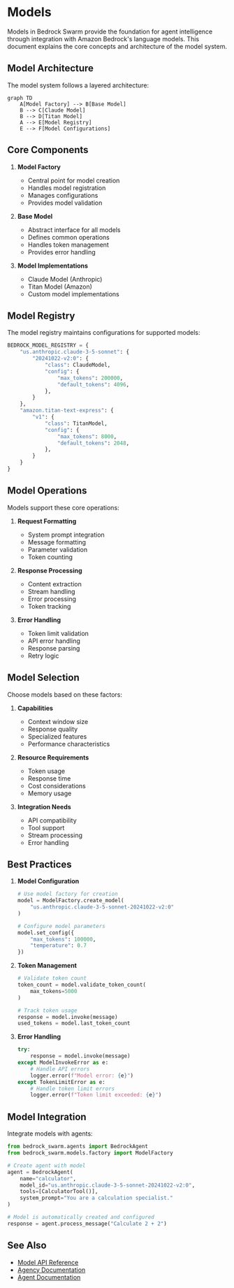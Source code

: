 # Models

Models in Bedrock Swarm provide the foundation for agent intelligence through integration with Amazon Bedrock's language models. This document explains the core concepts and architecture of the model system.

## Model Architecture

The model system follows a layered architecture:

```mermaid
graph TD
    A[Model Factory] --> B[Base Model]
    B --> C[Claude Model]
    B --> D[Titan Model]
    A --> E[Model Registry]
    E --> F[Model Configurations]
```

## Core Components

1. **Model Factory**
   - Central point for model creation
   - Handles model registration
   - Manages configurations
   - Provides model validation

2. **Base Model**
   - Abstract interface for all models
   - Defines common operations
   - Handles token management
   - Provides error handling

3. **Model Implementations**
   - Claude Model (Anthropic)
   - Titan Model (Amazon)
   - Custom model implementations

## Model Registry

The model registry maintains configurations for supported models:

```python
BEDROCK_MODEL_REGISTRY = {
    "us.anthropic.claude-3-5-sonnet": {
        "20241022-v2:0": {
            "class": ClaudeModel,
            "config": {
                "max_tokens": 200000,
                "default_tokens": 4096,
            },
        }
    },
    "amazon.titan-text-express": {
        "v1": {
            "class": TitanModel,
            "config": {
                "max_tokens": 8000,
                "default_tokens": 2048,
            },
        }
    }
}
```

## Model Operations

Models support these core operations:

1. **Request Formatting**
   - System prompt integration
   - Message formatting
   - Parameter validation
   - Token counting

2. **Response Processing**
   - Content extraction
   - Stream handling
   - Error processing
   - Token tracking

3. **Error Handling**
   - Token limit validation
   - API error handling
   - Response parsing
   - Retry logic

## Model Selection

Choose models based on these factors:

1. **Capabilities**
   - Context window size
   - Response quality
   - Specialized features
   - Performance characteristics

2. **Resource Requirements**
   - Token usage
   - Response time
   - Cost considerations
   - Memory usage

3. **Integration Needs**
   - API compatibility
   - Tool support
   - Stream processing
   - Error handling

## Best Practices

1. **Model Configuration**
   ```python
   # Use model factory for creation
   model = ModelFactory.create_model(
       "us.anthropic.claude-3-5-sonnet-20241022-v2:0"
   )

   # Configure model parameters
   model.set_config({
       "max_tokens": 100000,
       "temperature": 0.7
   })
   ```

2. **Token Management**
   ```python
   # Validate token count
   token_count = model.validate_token_count(
       max_tokens=5000
   )

   # Track token usage
   response = model.invoke(message)
   used_tokens = model.last_token_count
   ```

3. **Error Handling**
   ```python
   try:
       response = model.invoke(message)
   except ModelInvokeError as e:
       # Handle API errors
       logger.error(f"Model error: {e}")
   except TokenLimitError as e:
       # Handle token limit errors
       logger.error(f"Token limit exceeded: {e}")
   ```

## Model Integration

Integrate models with agents:

```python
from bedrock_swarm.agents import BedrockAgent
from bedrock_swarm.models.factory import ModelFactory

# Create agent with model
agent = BedrockAgent(
    name="calculator",
    model_id="us.anthropic.claude-3-5-sonnet-20241022-v2:0",
    tools=[CalculatorTool()],
    system_prompt="You are a calculation specialist."
)

# Model is automatically created and configured
response = agent.process_message("Calculate 2 + 2")
```

## See Also

- [Model API Reference](../api/models/index.md)
- [Agency Documentation](../api/agency.md)
- [Agent Documentation](agents.md)
